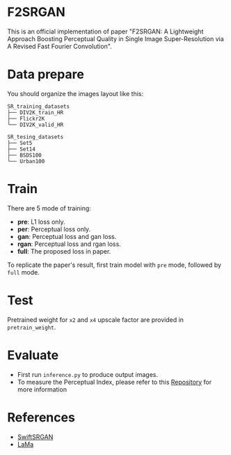 # F2SRGAN
This is an official implementation of paper "F2SRGAN: A Lightweight Approach Boosting Perceptual Quality in Single Image Super-Resolution via A Revised Fast Fourier Convolution".

# Data prepare
You should organize the images layout like this:

```shell
SR_training_datasets
├── DIV2K_train_HR
├── Flickr2K
└── DIV2K_valid_HR

SR_tesing_datasets
├── Set5
├── Set14
├── BSDS100
└── Urban100
```

# Train
There are 5 mode of training:
- **pre**: L1 loss only.
- **per**: Perceptual loss only.
- **gan**: Perceptual loss and gan loss.
- **rgan**: Perceptual loss and rgan loss.
- **full**: The proposed loss in paper.  

To replicate the paper's result, first train model with `pre` mode, followed by `full` mode.
# Test
Pretrained weight for `x2` and `x4` upscale factor are provided in `pretrain_weight`.
# Evaluate
- First run `inference.py` to produce output images.
- To measure the Perceptual Index, please refer to this [Repository](https://github.com/roimehrez/PIRM2018) for more information

# References
- [SwiftSRGAN](https://github.com/Koushik0901/Swift-SRGAN)
- [LaMa](https://github.com/advimman/lama)
